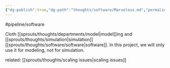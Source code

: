```yaml
---
{"dg-publish":true,"dg-path":"thoughts/software/Marvelous.md","permalink":"/thoughts/software/marvelous/","hide":true}
---
```


#pipeline/software 

Cloth [[sprouts/thoughts/departments/model\|model]]ing and [[sprouts/thoughts/simulation\|simulation]] [[sprouts/thoughts/software/software\|software]]. In this project, we will only use it for modeling, not for simulation.

related: [[sprouts/thoughts/scaling issues\|scaling issues]]